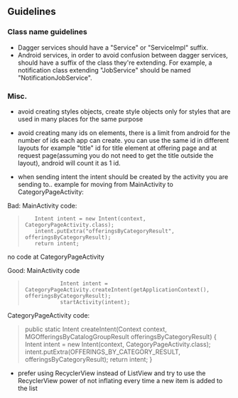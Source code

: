 ## Guidelines

### Class name guidelines

* Dagger services should have a "Service" or "ServiceImpl" suffix.
* Android services, in order to avoid confusion between dagger services, should have a suffix of the class they're extending.
For example, a notification class extending "JobService" should be named "NotificationJobService".

### Misc.

* avoid creating styles objects, create style objects only for styles that are used in many places for the same purpose
* avoid creating many ids on elements, there is a limit from android for the number of ids each app can create.
  you can use the same id in different layouts for example "title" id for title element at offering page and at
  request page(assuming you do not need to get the title outside the layout), android will count it as 1 id.

* when sending intent the intent should be created by the activity you are sending to..
example for moving from MainActivity to CategoryPageActivity:

Bad:
MainActivity code:
>        Intent intent = new Intent(context, CategoryPageActivity.class);
>        intent.putExtra("offeringsByCategoryResult", offeringsByCategoryResult);
>        return intent;
no code at CategoryPageActivity

Good:
MainActivity code
>                Intent intent = CategoryPageActivity.createIntent(getApplicationContext(), offeringsByCategoryResult);
>                startActivity(intent);
CategoryPageActivity code:
>    public static Intent createIntent(Context context, MGOfferingsByCatalogGroupResult offeringsByCategoryResult) {
>        Intent intent = new Intent(context, CategoryPageActivity.class);
>        intent.putExtra(OFFERINGS_BY_CATEGORY_RESULT, offeringsByCategoryResult);
>        return intent;
>    }

* prefer using RecyclerView instead of ListView and try to use the RecyclerView power of not inflating every time a new item is added to the list